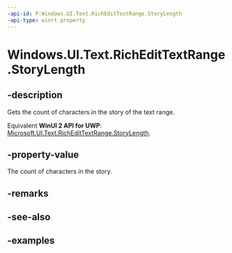 ```yaml
---
-api-id: P:Windows.UI.Text.RichEditTextRange.StoryLength
-api-type: winrt property
---
```


<!-- Property syntax.
public int StoryLength { get; }
-->

# Windows.UI.Text.RichEditTextRange.StoryLength

## -description

Gets the count of characters in the story of the text range.

Equivalent **WinUI 2 API for UWP**: [Microsoft.UI.Text.RichEditTextRange.StoryLength](/windows/winui/api/microsoft.ui.text.richedittextrange.storylength).

## -property-value

The count of characters in the story.

## -remarks

## -see-also

## -examples

